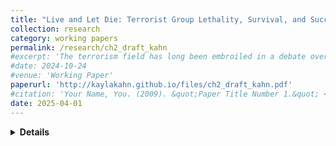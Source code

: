 ```yaml
---
title: "Live and Let Die: Terrorist Group Lethality, Survival, and Success"
collection: research
category: working papers
permalink: /research/ch2_draft_kahn
#excerpt: 'The terrorism field has long been embroiled in a debate over whether terrorism is an effective coercive tactic. Some argue that terrorism is effective because groups choose the best method available in order to achieve their goals, while others argue that terrorists do not achieve their long-term goals. Missing from this debate is the distinction between key organizational attributes that may benefit or hinder success. This study examines organizational lethality as one such attribute and examines the impact that it has on group success. I show that there is a nonlinear relationship between lethality, success, and failure. Moderate levels of lethality are where groups are most likely to see success, but this is also when they are most likely to be forcibly eliminated.'
#date: 2024-10-24
#venue: 'Working Paper'
paperurl: 'http://kaylakahn.github.io/files/ch2_draft_kahn.pdf'
#citation: 'Your Name, You. (2009). &quot;Paper Title Number 1.&quot; <i>Journal 1</i>. 1(1).'
date: 2025-04-01
---
```


<details>
<summary><strong>Details</strong></summary>

**Abstract:**
The terrorism field has long been embroiled in a debate over whether terrorism is an effective coercive tactic. Some argue that terrorism is effective because groups choose the best method available to achieve their goals, while others argue that terrorists do not achieve their long-term goals. Missing from this debate is the distinction between key organizational attributes that may benefit or hinder success. I explore organizational lethality as one such attribute and examine the impact that it has on group success. I show that there is a nonlinear relationship between lethality, success, and failure. Moderate levels of lethality are where groups are most likely to see success, but this is also when they are most likely to be forcibly eliminated.

**Other details:** Uses cause-specific competing risks Cox proportional hazards models

</details>